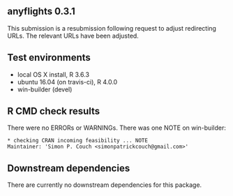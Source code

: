 ## anyflights 0.3.1

This submission is a resubmission following request to adjust redirecting URLs.
The relevant URLs have been adjusted.

## Test environments

  - local OS X install, R 3.6.3
  - ubuntu 16.04 (on travis-ci), R 4.0.0
  - win-builder (devel)

## R CMD check results

There were no ERRORs or WARNINGs. There was one NOTE on win-builder:

```
* checking CRAN incoming feasibility ... NOTE
Maintainer: 'Simon P. Couch <simonpatrickcouch@gmail.com>'
```

## Downstream dependencies

There are currently no downstream dependencies for this package.
